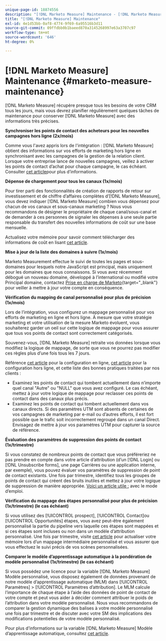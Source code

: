 ```yaml
---
unique-page-id: 18874556
description: "[!DNL Marketo Measure] Maintenance - [!DNL Marketo Measure] - Documentation du produit"
title: "[!DNL Marketo Measure] Maintenance"
exl-id: 4e1d53bb-0af8-4774-9f69-6a95516b3d11
source-git-commit: 09ffdbb0b1baeed870a3145268997e63a3707c97
workflow-type: tm+mt
source-wordcount: '646'
ht-degree: 0%

---
```


# [!DNL Marketo Measure] Maintenance {#marketo-measure-maintenance}

[!DNL Marketo Measure] récupère presque tous les besoins de votre CRM tous les jours, mais vous devrez planifier régulièrement quelques tâches de maintenance pour conserver [!DNL Marketo Measure] avec des informations très précises.

**Synchroniser les points de contact des acheteurs pour les nouvelles campagnes hors ligne (2x/mois)**

Comme vous l&#39;avez appris lors de l&#39;intégration : [!DNL Marketo Measure] obtient des informations sur vos efforts de marketing hors ligne en synchronisant avec les campagnes de la gestion de la relation client. Lorsque votre entreprise lance de nouvelles campagnes, veillez à activer les points de contact d’achat pour chaque campagne, le cas échéant. Consulter [cet article](/help/channel-tracking-and-setup/offline-channels/syncing-offline-campaigns.md)pour plus d’informations.

**Dépense de chargement pour tous les canaux (1x/mois)**

Pour tirer parti des fonctionnalités de création de rapports de retour sur investissement et de chiffre d’affaires complètes d’[!DNL Marketo Measure], vous devez indiquer [!DNL Marketo Measure] combien vous dépensez pour chacun de vos canaux et sous-canaux marketing ? Nous vous recommandons de désigner le propriétaire de chaque canal/sous-canal et de demander à ces personnes de signaler les dépenses à une seule partie responsable du transfert des nouvelles informations de coût sur une base mensuelle.

Actualisez votre mémoire pour savoir comment télécharger des informations de coût en lisant [cet article](/help/marketing-spend/spend-management/marketing-channel-costs.md).

**Mise à jour de la liste des domaines à suivre (1x/mois)**

Marketo Measurement effectue le suivi de toutes les pages et sous-domaines pour lesquels notre JavaScript est principal, mais uniquement pour les domaines que nous connaissons. Si vous avez récemment débogué un nouveau domaine, développé à l’international ou modifié votre Principal domaine, contactez [Prise en charge de Marketo](https://nation.marketo.com/t5/support/ct-p/Support){target=&quot;_blank&quot;} pour veiller à mettre à jour votre compte en conséquence.

**Vérification du mapping de canal personnalisé pour plus de précision (1x/mois)**

Lors de l’intégration, vous configurez un mappage personnalisé pour vos efforts de marketing en ligne et hors ligne. À mesure que votre stratégie marketing et votre utilisation de la mesure Marketo évoluent, vous souhaiterez garder un oeil sur cette logique de mappage pour vous assurer que tous vos points de contact sont correctement catégorisés.

Souvenez-vous, [!DNL Marketo Measure] retraite vos données lorsque vous modifiez la logique de mappage, de sorte que vous ne pourrez pas modifier ces règles plus d’une fois tous les 7 jours.

Référence [cet article](/help/channel-tracking-and-setup/online-channels/online-custom-channel-setup.md) pour la configuration en ligne, [cet article](/help/channel-tracking-and-setup/offline-channels/offline-custom-channel-setup.md) pour la configuration hors ligne, et cette liste des bonnes pratiques traitées par nos clients :

* Examinez les points de contact qui tombent actuellement dans n’importe quel canal &quot;Autre&quot; ou &quot;NULL&quot; que vous avez configuré. Le cas échéant, mettez à jour votre logique de mappage pour reclasser ces points de contact dans des canaux plus précis.
* Examinez les points de contact qui tombent actuellement dans vos canaux directs. Si des paramètres UTM sont absents de certaines de vos campagnes de marketing par e-mail ou d’autres efforts, il est fort possible que le trafic soit incorrectement regroupé dans un canal Direct. Envisagez de mettre à jour vos paramètres UTM pour capturer la source de référence.

**Évaluation des paramètres de suppression des points de contact (1x/trimestre)**

Si vous constatez de nombreux points de contact que vous préféreriez ne pas prendre en compte dans votre article d’attribution (d’un [!DNL Login] ou [!DNL Unsubscribe forms], une page Carrières ou une application interne, par exemple), vous pouvez évaluer vos paramètres de suppression de point de contact existants. Une fois par trimestre, identifiez tous les groupes de points de contact qui créent des bruits inutiles et mettez à jour votre logique de suppression de manière appropriée. [Voici un article utile :](/help/advanced-marketo-measure-features/touchpoint-settings/touchpoint-removal-and-touchpoint-suppression.md)  avec le mode d’emploi.

**Vérification du mappage des étapes personnalisé pour plus de précision (1x/trimestre) (le cas échéant)**

Si vous utilisez des [!UICONTROL prospect], [!UICONTROL Contact]ou [!UICONTROL Opportunités] étapes, vous avez peut-être également personnalisé la partie du pipeline vers laquelle ces étapes sont mappées et si ces étapes sont incluses ou non dans un modèle d’attribution personnalisé. Une fois par trimestre, visite [cet article](/help/advanced-marketo-measure-features/custom-attribution-models/custom-attribution-model-and-setup.md) pour actualiser votre mémoire lors d’un mappage intermédiaire personnalisé et vous assurer que vous effectuez le suivi précis de vos scènes personnalisées.

**Comparer le modèle d’apprentissage automatique à la pondération de modèle personnalisé (1x/trimestre) (le cas échéant)**

Si vous possédez une licence pour la variable [!DNL Marketo Measure] Modèle personnalisé, vous disposez également de données provenant de notre modèle d’apprentissage automatique (MLM) dans [!UICONTROL Paramètres] > [!UICONTROL Paramètres d’attribution]. Le MLM calcule l’importance de chaque étape à l’aide des données de point de contact de votre compte et peut vous aider à décider comment attribuer le poids de l’attribution dans votre modèle personnalisé. Nous vous recommandons de comparer la gestion dynamique des balises à votre modèle personnalisé une fois par trimestre et de discuter avec votre SM des implications des modifications potentielles de votre modèle personnalisé.

Pour plus d’informations sur la variable [!DNL Marketo Measure] Modèle d’apprentissage automatique, consultez [cet article](/help/advanced-marketo-measure-features/custom-attribution-models/machine-learning-model-faq.md).
